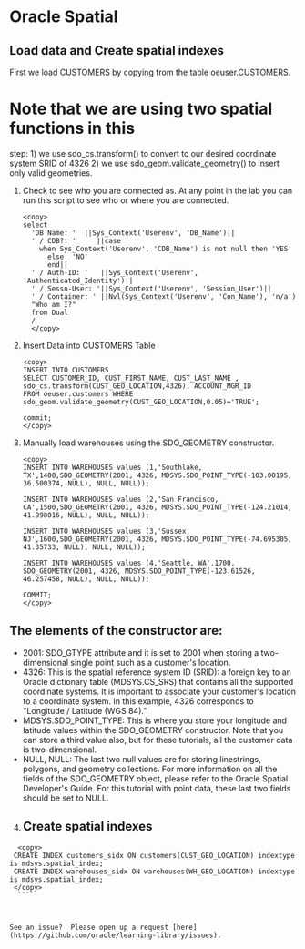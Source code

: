 
# Oracle Spatial  

## Load data and Create spatial indexes

 First we load CUSTOMERS by copying from the table oeuser.CUSTOMERS.
# Note that we are using two spatial functions in this 
 step: 1) we use sdo_cs.transform() to convert to our desired coordinate system SRID of 4326
       2) we use sdo_geom.validate_geometry() to insert only valid geometries. 

1. Check to see who you are connected as. At any point in the lab you can run this script to see who or where you are connected.  

    ````
    <copy>
    select
      'DB Name: '  ||Sys_Context('Userenv', 'DB_Name')||
      ' / CDB?: '     ||case
        when Sys_Context('Userenv', 'CDB_Name') is not null then 'YES'
          else  'NO'
          end||
      ' / Auth-ID: '   ||Sys_Context('Userenv', 'Authenticated_Identity')||
      ' / Sessn-User: '||Sys_Context('Userenv', 'Session_User')||
      ' / Container: ' ||Nvl(Sys_Context('Userenv', 'Con_Name'), 'n/a')
      "Who am I?"
      from Dual
      /
      </copy>
    ````

    
2. Insert Data into CUSTOMERS Table

    ````
    <copy>
    INSERT INTO CUSTOMERS
    SELECT CUSTOMER_ID, CUST_FIRST_NAME, CUST_LAST_NAME , sdo_cs.transform(CUST_GEO_LOCATION,4326), ACCOUNT_MGR_ID
    FROM oeuser.customers WHERE sdo_geom.validate_geometry(CUST_GEO_LOCATION,0.05)='TRUE';
    
    commit;
    </copy>
    ````
    
3. Manually load warehouses using the SDO_GEOMETRY constructor.

    ````
    <copy>
    INSERT INTO WAREHOUSES values (1,'Southlake, TX',1400,SDO_GEOMETRY(2001, 4326, MDSYS.SDO_POINT_TYPE(-103.00195, 36.500374, NULL), NULL, NULL));

    INSERT INTO WAREHOUSES values (2,'San Francisco, CA',1500,SDO_GEOMETRY(2001, 4326, MDSYS.SDO_POINT_TYPE(-124.21014, 41.998016, NULL), NULL, NULL));

    INSERT INTO WAREHOUSES values (3,'Sussex, NJ',1600,SDO_GEOMETRY(2001, 4326, MDSYS.SDO_POINT_TYPE(-74.695305, 41.35733, NULL), NULL, NULL));

    INSERT INTO WAREHOUSES values (4,'Seattle, WA',1700, SDO_GEOMETRY(2001, 4326, MDSYS.SDO_POINT_TYPE(-123.61526, 46.257458, NULL), NULL, NULL));

    COMMIT;
    </copy>
    ````
   
  ## The elements of the constructor are: 
 -	2001: SDO_GTYPE attribute and it is set to 2001 when storing a two-dimensional single point such as a customer's location.
 -	4326: This is the spatial reference system ID (SRID): a foreign key to an Oracle dictionary table (MDSYS.CS_SRS) 
    that contains all the supported coordinate systems. It is important to associate your customer's location to a coordinate system. In this example, 4326 corresponds to "Longitude / Latitude (WGS 84)."
 -	MDSYS.SDO_POINT_TYPE: This is where you store your longitude and latitude values within the SDO_GEOMETRY constructor. 
    Note that you can store a third value also, but for these tutorials, all the customer data is two-dimensional.
 -	NULL, NULL: The last two null values are for storing linestrings, polygons, and geometry collections. 
    For more information on all the fields of the SDO_GEOMETRY object, please refer to the Oracle Spatial Developer's Guide. For this tutorial with point data,  these last two fields should be set to NULL.

4. ## Create spatial indexes
 
  ````
    <copy>
   CREATE INDEX customers_sidx ON customers(CUST_GEO_LOCATION) indextype is mdsys.spatial_index; 
   CREATE INDEX warehouses_sidx ON warehouses(WH_GEO_LOCATION) indextype is mdsys.spatial_index;  
   </copy>
    ````



See an issue?  Please open up a request [here](https://github.com/oracle/learning-library/issues).